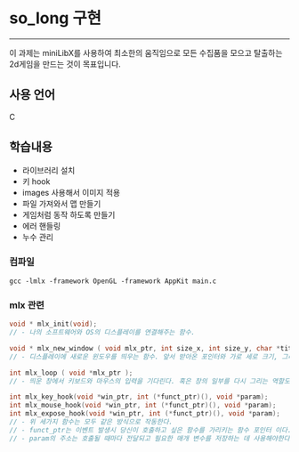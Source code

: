 # so_long 구현
---

이 과제는 miniLibX를 사용하여 최소한의 움직임으로 모든 수집품을 모으고 탈출하는 2d게임을 만드는 것이 목표입니다.

## 사용 언어
C

## 학습내용
- 라이브러리 설치
- 키 hook
- images 사용해서 이미지 적용
- 파일 가져와서 맵 만들기
- 게임처럼 동작 하도록 만들기
- 에러 핸들링
- 누수 관리

### 컴파일

```
gcc -lmlx -framework OpenGL -framework AppKit main.c
```

### mlx 관련
```C
void * mlx_init(void);
// - 나의 소프트웨어와 OS의 디스플레이를 연결해주는 함수.

void * mlx_new_window ( void mlx_ptr, int size_x, int size_y, char *title );
// - 디스플레이에 새로운 윈도우를 띄우는 함수. 앞서 받아온 포인터와 가로 세로 크기, 그리고 창의 제목을 받아서 띄운다.

int mlx_loop ( void *mlx_ptr );
// - 띄운 창에서 키보드와 마우스의 입력을 기다린다. 혹은 창의 일부를 다시 그리는 역할도 함

int	mlx_key_hook(void *win_ptr, int (*funct_ptr)(), void *param);
int mlx_mouse_hook(void *win_ptr, int (*funct_ptr)(), void *param);
int mlx_expose_hook(void *win_ptr, int (*funct_ptr)(), void *param);
// - 위 세가지 함수는 모두 같은 방식으로 작동한다.
// - funct_ptr는 이벤트 발생시 당신이 호출하고 싶은 함수를 가리키는 함수 포인터 이다.
// - param의 주소는 호출될 때마다 전달되고 필요한 매개 변수를 저장하는 데 사용해야한다.
```